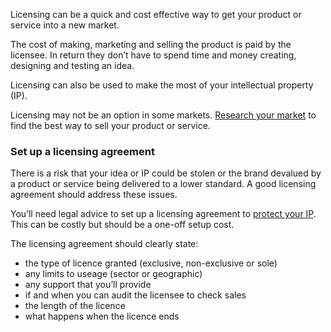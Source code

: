 Licensing can be a quick and cost effective way to get your product or service into a new market. 

The cost of making, marketing and selling the product is paid by the licensee. In return they don’t have to spend time and money creating, designing and testing an idea. 

Licensing can also be used to make the most of your intellectual property (IP).

Licensing may not be an option in some markets. [Research your market](/market-research/do-research-first "Do research first")  to find the best way to sell your product or service. 

### Set up a licensing agreement

There is a risk that your idea or IP could be stolen or the brand devalued by a product or service being delivered to a lower standard. A good licensing agreement should address these issues.

You&rsquo;ll need legal advice to set up a licensing agreement to [protect your IP](/operations-and-compliance/what-intellectual-property-is "What intellectual property is"). This can be costly but should be a one-off setup cost.

The licensing agreement should clearly state:

- the type of licence granted (exclusive, non-exclusive or sole)
- any limits to useage (sector or geographic)
- any support that you’ll provide
- if and when you can audit the licensee to check sales
- the length of the licence 
- what happens when the licence ends

